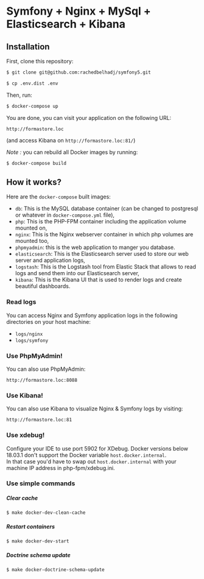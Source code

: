 Symfony + Nginx + MySql + Elasticsearch + Kibana
==============


## Installation

First, clone this repository:

```bash
$ git clone git@github.com:rachedbelhadj/symfony5.git
```

```bash
$ cp .env.dist .env
```

Then, run:

```bash
$ docker-compose up
```

You are done, you can visit your application on the following URL: 

`http://formastore.loc` 

(and access Kibana on `http://formastore.loc:81/`)

_Note :_ you can rebuild all Docker images by running:

```bash
$ docker-compose build
```

## How it works?

Here are the `docker-compose` built images:

* `db`: This is the MySQL database container (can be changed to postgresql or whatever in `docker-compose.yml` file),
* `php`: This is the PHP-FPM container including the application volume mounted on,
* `nginx`: This is the Nginx webserver container in which php volumes are mounted too,
* `phpmyadmin`: this is the web application to manger you database. 
* `elasticsearch`: This is the Elasticsearch server used to store our web server and application logs,
* `logstash`: This is the Logstash tool from Elastic Stack that allows to read logs and send them into our Elasticsearch server,
* `kibana`: This is the Kibana UI that is used to render logs and create beautiful dashboards. 


### Read logs

You can access Nginx and Symfony application logs in the following directories on your host machine:

* `logs/nginx`
* `logs/symfony`

### Use PhpMyAdmin!

You can also use PhpMyAdmin:

`http://formastore.loc:8088`

### Use Kibana!

You can also use Kibana to visualize Nginx & Symfony logs by visiting:

`http://formastore.loc:81`

### Use xdebug!

Configure your IDE to use port 5902 for XDebug.
Docker versions below 18.03.1 don't support the Docker variable `host.docker.internal`.  
In that case you'd have to swap out `host.docker.internal` with your machine IP address in php-fpm/xdebug.ini.

### Use simple commands 

##### Clear cache

```bash
$ make docker-dev-clean-cache
```

##### Restart containers

```bash
$ make docker-dev-start
```

##### Doctrine schema update

```bash
$ make docker-doctrine-schema-update
```